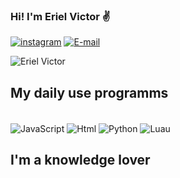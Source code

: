 ### Hi! I'm Eriel Victor ✌
[![instagram](https://img.shields.io/badge/Instagram-E4405F?style=for-the-badge&logo=instagram&logoColor=white)](https://instagram.com/eriel._.victor)
[![E-mail](https://img.shields.io/badge/Gmail-D14836?style=for-the-badge&logo=gmail&logoColor=white)](https://victoreriel0@gmail.com)

![Eriel Victor](https://github-readme-stats.vercel.app/api?username=ErielVictor&show_icons=true&theme=transparent)

## My daily use programms

<div style="display: inline_block"><br/>
   <img align="center" alt="JavaScript" src="https://img.shields.io/badge/JavaScript-323330?style=for-the-badge&logo=javascript&logoColor=F7DF1E"/> 
   <img align="center" alt="Html" src="https://img.shields.io/badge/HTML5-239120?style=for-the-badge&logo=html5&logoColor=white"/> 
   <img align="center" alt="Python" src= https://img.shields.io/badge/Python-14354C?style=for-the-badge&logo=python&logoColor=white/>
   <img align="center" alt="Luau" src= 🌕
</div><br/>

## I'm a knowledge lover
